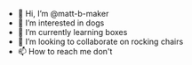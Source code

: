 - 👋 Hi, I’m @matt-b-maker
- 👀 I’m interested in dogs
- 🌱 I’m currently learning boxes
- 💞️ I’m looking to collaborate on rocking chairs
- 📫 How to reach me don't

<!---
matt-b-maker/matt-b-maker is a ✨ special ✨ repository because its `README.md` (this file) appears on your GitHub profile.
You can click the Preview link to take a look at your changes.
--->

